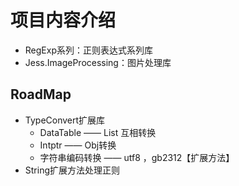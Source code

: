 
# 项目内容介绍

* RegExp系列：正则表达式系列库
* Jess.ImageProcessing：图片处理库

## RoadMap

* TypeConvert扩展库
    * DataTable —— List 互相转换
    * Intptr —— Obj转换
    * 字符串编码转换 —— utf8 ，gb2312【扩展方法】
* String扩展方法处理正则
